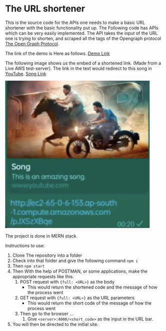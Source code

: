 # The URL shortener

This is the source code for the APIs one needs to make a basic URL shortener with the basic functionality put up. The Following code has APIs which can be very easily implemented. The API takes the input of the URL one is trying to shorten, and scraped all the tags of the Opengraph protocol [The Open Graph Protocol](https://ogp.me).

The link of the demo is Here as follows. 
[Demo Link](https://www.youtube.com/watch?v=FpW_cyR7YHI)


The following image shows us the embed of a shortened link. (Made from a Live AWS test-server). The link in the text would redirect to this song in [YouTube](https://www.youtube.com). [Song Link](https://www.youtube.com/watch?v=_vktceH8ZA0)


![Image of the Embed](https://raw.githubusercontent.com/siddik11803-IIITH/URL-Shortener/main/Embed.png)

The project is done in MERN stack. 

Instructions to use:
1. Clone The repository into a folder
2. Check into that folder and give the following command
    ```npm i```
3. Then 
   ```npm start```
4. Then With the help of POSTMAN, or some applications, make the appropriate requests like this. 
   1. POST request with ```{full: <URL>}``` as the body
      - This would return the shortened code and the message of how the process went
   2. GET request with ```{full: <URL>}``` as the URL parameters
      - This would return the short code of the message of how the process went
   3. Then go to the browser ...
      1. Give ```<server>:4000/<short_code>``` as the input in the URL bar.
5. You will then be directed to the initial site.
